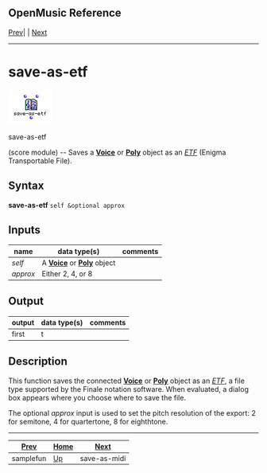 OpenMusic Reference  
---  
[Prev](samplefun)| | [Next](save-as-midi)  
  
* * *

# save-as-etf

![](figures/functions/score/save-as-etf.png)

  
  
save-as-etf  
  
(score module) \-- Saves a [**Voice**](voice) or [**Poly**](poly)
object as an [_ETF_](glossary#ETF) (Enigma Transportable File).  

## Syntax

   **save-as-etf**  ` self &optional approx  `

## Inputs

name| data type(s)| comments  
---|---|---  
_self_ |  A [**Voice**](voice) or [**Poly**](poly) object|  
_approx_ |  Either 2, 4, or 8|  
  
## Output

output| data type(s)| comments  
---|---|---  
first| t|  
  
## Description

This function saves the connected [**Voice**](voice) or
[**Poly**](poly) object as an [_ETF_](glossary#ETF), a file type
supported by the Finale notation software. When evaluated, a dialog box
appears where you choose where to save the file.

The optional  _approx_  input is used to set the pitch resolution of the
export: 2 for semitone, 4 for quartertone, 8 for eighthtone.

* * *

[Prev](samplefun)| [Home](index)| [Next](save-as-midi)  
---|---|---  
samplefun| [Up](funcref.main)| save-as-midi

